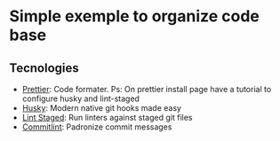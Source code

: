 # Simple exemple to organize code base

## Tecnologies

- [Prettier](https://prettier.io/docs/en/install.html): Code formater. Ps: On prettier install page have a tutorial to configure husky and lint-staged
- [Husky](https://typicode.github.io/husky/#/): Modern native git hooks made easy
- [Lint Staged](https://github.com/okonet/lint-staged): Run linters against staged git files
- [Commitlint](https://github.com/conventional-changelog/commitlint#getting-started): Padronize commit messages
